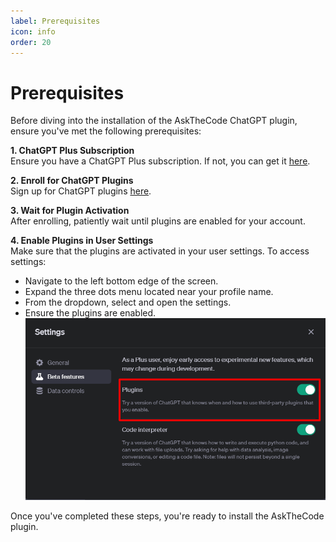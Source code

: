 ```yaml
---
label: Prerequisites
icon: info
order: 20
---
```


# Prerequisites

Before diving into the installation of the AskTheCode ChatGPT plugin, ensure you've met the following prerequisites:

**1. ChatGPT Plus Subscription**  
Ensure you have a ChatGPT Plus subscription. If not, you can get it [here](https://openai.com/blog/chatgpt-plus).

**2. Enroll for ChatGPT Plugins**  
Sign up for ChatGPT plugins [here](https://openai.com/waitlist/plugins).

**3. Wait for Plugin Activation**  
After enrolling, patiently wait until plugins are enabled for your account.

**4. Enable Plugins in User Settings**  
Make sure that the plugins are activated in your user settings. To access settings:
- Navigate to the left bottom edge of the screen.
- Expand the three dots menu located near your profile name.
- From the dropdown, select and open the settings.
- Ensure the plugins are enabled.  
  ![](/resources/getting-started/prerequisites/enable-plugins.png)

Once you've completed these steps, you're ready to install the AskTheCode plugin.
